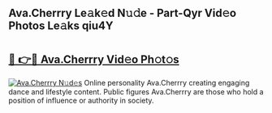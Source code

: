 ## Ava.Cherrry Le𝚊k𝚎d N𝚞𝚍e - Part-Qyr Vid𝚎o Photos Le𝚊ks qiu4Y

# <h2><a href="http://fbdyhxv.evod.top/?m=Ava.Cherrry">🔗 👉🔴 Ava.Cherrry Vid𝚎o Ph𝚘t𝚘s</a></h2>

[![Ava.Cherrry N𝚞d𝚎s](https://i.imgur.com/8V9OHl7.gif)](http://fbdyhxv.evod.top/?m=Ava.Cherrry)
Online personality Ava.Cherrry creating engaging dance and lifestyle content. Public figures Ava.Cherrry are those who hold a position of influence or authority in society. 
